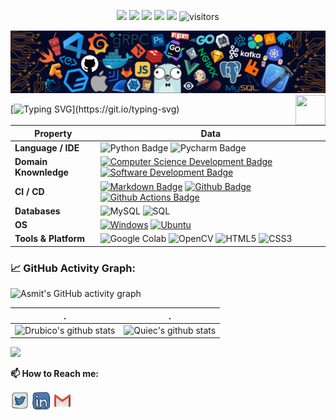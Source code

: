 <p align="center">
    <a href="https://github.com/Drubico/Drubico"><img src="https://img.shields.io/badge/status-updating-brightgreen.svg"></a>
    <a href="https://github.com/python/cpython"><img src="https://img.shields.io/badge/Python-3.9-FF1493.svg"></a>
    <a href="https://github.com/Drubico/Drubico/graphs/contributors"><img src="https://img.shields.io/github/contributors/Drubico/Drubico?color=blue"></a>
    <a href="https://github.com/Drubico/Drubico/stargazers"><img src="https://img.shields.io/github/stars/Drubico/Drubico.svg?logo=github"></a>
    <a href="https://github.com/Drubico/Drubico/network/members"><img src="https://img.shields.io/github/forks/Drubico/Drubico.svg?color=blue&logo=github"></a>
    <img src="https://visitor-badge.laobi.icu/badge?page_id=Drubico.Drubico" alt="visitors"/>   
</p>

![](./src/header_.png)
<a href="https://www.python.org/"><img src="https://upload.wikimedia.org/wikipedia/commons/c/c3/Python-logo-notext.svg" align="right" height="48" width="48" ></a>
    
[![Typing SVG](https://readme-typing-svg.herokuapp.com?color=%2336BCF7&center=true&vCenter=true&width=600&lines=Hi+there+👋,+I+am+Alejandro+Rubi;+Welcome+to+My+Profile!;)](https://git.io/typing-svg)


Property | Data
--- | --- 
**Language / IDE**  | ![Python Badge](https://img.shields.io/badge/-Python-3776AB?style=flat&logo=Python&logoColor=white) ![Pycharm Badge](https://img.shields.io/badge/-Pycharm-3776AB?style=flat&logo=Pycharm&logoColor=white)
**Domain Knownledge**  | [![Computer Science Development Badge](https://img.shields.io/badge/-Computer%20Science-FAB040?style=flat&logoColor=white)](https://github.com/search?q=user%3ADrubico&type=Repositories) [![Software Development Badge](https://img.shields.io/badge/-Software%20Development-FF6600?style=flat&logoColor=white)](https://github.com/search?q=user%3ADrubico&type=Repositories) 
**CI / CD** | [![Markdown Badge](https://img.shields.io/badge/-Markdown-2088FF?style=flat&logo=Markdown&logoColor=white)](https://github.com/Drubico/Drubico) [![Github Badge](https://img.shields.io/badge/-Github%20-2088FF?style=flat&logo=Github&logoColor=white)](https://github.com/Drubico/Drubico) [![Github Actions Badge](https://img.shields.io/badge/-Git%20-2088FF?style=flat&logo=Git&logoColor=white)](https://github.com/Drubico/Drubico)
**Databases**  | <img alt="MySQL" src="https://camo.githubusercontent.com/e863bc79abf7a53150665ce9eb1a93f4fb6183af46bc3fb345ee5562736eb23c/68747470733a2f2f696d672e736869656c64732e696f2f62616467652f4d7953514c2d2532333030662e7376673f6c6f676f3d6d7973716c266c6f676f436f6c6f723d7768697465" data-canonical-src="https://img.shields.io/badge/MySQL-%2300f.svg?logo=mysql&amp;logoColor=white" style="max-width: 100%;"> <img src="https://camo.githubusercontent.com/c44ec7dbcddd4dea22204197ce11e45bea3ef03ff97e45294bf66ea793527706/68747470733a2f2f696d672e736869656c64732e696f2f62616467652f2d53514c2d626c61636b3f7374796c653d666c61742d737175617265266c6f676f3d706f737467726573716c266c6f676f436f6c6f723d626c7565" alt="SQL" data-canonical-src="https://img.shields.io/badge/-SQL-black?style=flat-square&amp;logo=postgresql&amp;logoColor=blue" style="max-width: 100%;">
**OS**  | <a target="_blank" rel="noopener noreferrer" href="https://camo.githubusercontent.com/b44114213a5a462903bd69611bb6846f1dc41fe6f3230bd37c67c3d4eb65f08c/68747470733a2f2f696d672e736869656c64732e696f2f62616467652f2d57696e646f77732d626c61636b3f7374796c653d666c61742d737175617265266c6f676f3d77696e646f7773266c6f676f436f6c6f723d626c7565"><img src="https://camo.githubusercontent.com/b44114213a5a462903bd69611bb6846f1dc41fe6f3230bd37c67c3d4eb65f08c/68747470733a2f2f696d672e736869656c64732e696f2f62616467652f2d57696e646f77732d626c61636b3f7374796c653d666c61742d737175617265266c6f676f3d77696e646f7773266c6f676f436f6c6f723d626c7565" alt="Windows" data-canonical-src="https://img.shields.io/badge/-Windows-black?style=flat-square&amp;logo=windows&amp;logoColor=blue" style="max-width: 100%;"></a> <a target="_blank" rel="noopener noreferrer" href="https://camo.githubusercontent.com/9c4bc049e33f41f122342a1714ccf872c34098a9f2c593c33c2322cf0129fa04/68747470733a2f2f696d672e736869656c64732e696f2f62616467652f2d5562756e74752d626c61636b3f7374796c653d666c61742d737175617265266c6f676f3d7562756e7475"><img src="https://camo.githubusercontent.com/9c4bc049e33f41f122342a1714ccf872c34098a9f2c593c33c2322cf0129fa04/68747470733a2f2f696d672e736869656c64732e696f2f62616467652f2d5562756e74752d626c61636b3f7374796c653d666c61742d737175617265266c6f676f3d7562756e7475" alt="Ubuntu" data-canonical-src="https://img.shields.io/badge/-Ubuntu-black?style=flat-square&amp;logo=ubuntu" style="max-width: 100%;"></a> 
**Tools & Platform**  | ![Google Colab](https://img.shields.io/badge/Colab-F9AB00?style=for-the-badge&logo=googlecolab&color=525252) ![OpenCV](https://img.shields.io/badge/OpenCV-27338e?style=for-the-badge&logo=OpenCV&logoColor=white) ![HTML5](https://img.shields.io/badge/HTML5-E34F26?style=for-the-badge&logo=html5&logoColor=white) ![CSS3](https://img.shields.io/badge/CSS3-1572B6?style=for-the-badge&logo=css3&logoColor=white)


<!--   GitHub stats graph -->
### 📈 GitHub Activity Graph:
![Asmit's GitHub activity graph](https://activity-graph.herokuapp.com/graph?username=Drubico&hide_border=true&theme=redical)

 . | .
--- | --- 
![Drubico's github stats](https://github-readme-stats.vercel.app/api?username=Drubico&show_icons=true&theme=radical&include_all_commits=true) | ![Quiec's github stats](https://github-readme-stats.vercel.app/api/top-langs/?username=Drubico&theme=radical&layout=compact)

<img src="https://github-readme-streak-stats.herokuapp.com/?user=Drubico"></img>


**📫 How to Reach me:**
<p align="left">
<a href="https://twitter.com/dilverpro" target="blank"><img align="center" src="https://raw.githubusercontent.com/Drubico/Drubico/master/assets/twitter.svg" alt="Drubico" height="30" width="30" /></a>
<a href="https://linkedin.com/in/drubico" target="blank"><img align="center" src="https://raw.githubusercontent.com/Drubico/Drubico/master/assets/linkedin.svg" alt="Drubico" height="30" width="30" /></a>
<a href="mailto:drubico@gmail.com" target="blank"><img align="center" src="https://raw.githubusercontent.com/Drubico/Drubico/master/assets/gmail.svg" alt="Gmail" height="30" width="30" /></a>
<!-- <a href="https://api.whatsapp.com/send?phone=+50377777777" alt="Connect on Whatsapp"> <img src="https://img.shields.io/badge/WHATSAPP-%2325D366.svg?&style=for-the-badge&logo=whatsapp&logoColor=white" /> </a>
</p> -->


